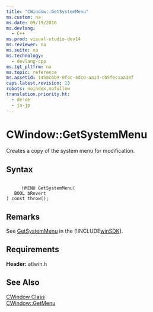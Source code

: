 ```yaml
---
title: "CWindow::GetSystemMenu"
ms.custom: na
ms.date: 09/19/2016
ms.devlang: 
  - C++
ms.prod: visual-studio-dev14
ms.reviewer: na
ms.suite: na
ms.technology: 
  - devlang-cpp
ms.tgt_pltfrm: na
ms.topic: reference
ms.assetid: 1458cbb9-0f4c-4dc0-aa1d-cb5fec1aa38f
caps.latest.revision: 13
robots: noindex,nofollow
translation.priority.ht: 
  - de-de
  - ja-jp
---
```

# CWindow::GetSystemMenu
Creates a copy of the system menu for modification.  
  
## Syntax  
  
```  
  
      HMENU GetSystemMenu(  
   BOOL bRevert   
) const throw();  
```  
  
## Remarks  
 See [GetSystemMenu](http://msdn.microsoft.com/library/windows/desktop/ms647985) in the [!INCLUDE[winSDK](../vs140/includes/winSDK_md.md)].  
  
## Requirements  
 **Header:** atlwin.h  
  
## See Also  
 [CWindow Class](../vs140/CWindow-Class.md)   
 [CWindow::GetMenu](../vs140/CWindow--GetMenu.md)